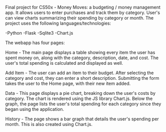Final project for CS50x - Money Moves: a budgeting / money management app. It allows users to enter purchases and track them by category. User's can view charts summarizing their spending by category or month. The project uses the following languages/technologies:

-Python
-Flask
-Sqlite3
-Chart.js

The webapp has four pages:

Home - The main page displays a table showing every item the user has spent money on, along with the category, description, date, and cost. The user's total spending is calculated and displayed as well.

Add Item - The user can add an item to their budget. After selecting the category and cost, they can enter a short description. Submitting the form takes the user to the Home page, with their new item added.

Data - This page displays a pie chart, breaking down the user's costs by category. The chart is rendered using the JS library Chart.js. Below the graph, the page lists the user's total spending for each category since they began using the application.

History - The page shows a bar graph that details the user's spending per month. This is also created using Chart.js.
